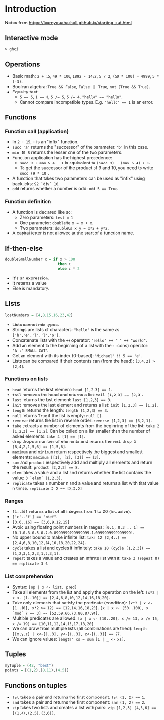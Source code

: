 # Introduction

Notes from <https://learnyouahaskell.github.io/starting-out.html>

## Interactive mode

```console
> ghci
```

## Operations

* Basic math: `2 + 15`, `49 * 100`, `1892 - 1472`, `5 / 2`, `(50 * 100) - 4999`, `5 * (-3)`.
* Boolean algebra: `True && False`, `False || True`, `not (True && True)`.
* Equality test:
  * `5 == 5`, `1 == 0`, `5 /= 5`, `5 /= 4`, `"hello" == "hello"`.
  * Cannot compare incompatible types. E.g. `"hello" == 1` is an error.

## Functions

### Function call (application)

* In `2 + 15`, `+` is an "infix" function.
* `succ 'a'` returns the "successor" of the parameter. `'b'` in this case.
* `min 10 8` returns the lesser one of the two parameters.
* Function application has the highest precedence:
  * `succ 9 + max 5 4 + 1` is equivalent to `(succ 9) + (max 5 4) + 1`.
  * To get the successor of the product of 9 and 10, you need to write `succ (9 * 10)`.
* A function that takes two parameters can be used as "infix" using backticks: ``92 `div` 10``.
* `odd` returns whether a number is odd: `odd 5 == True`.

### Function definition

* A function is declared like so:
  * Zero parameters: `test = 1`
  * One parameter: `doubleMe x = x + x`.
  * Two parameters: `doubleUs x y = x*2 + y*2`.
* A capital letter is not allowed at the start of a function name.

## If-then-else

```hs
doubleSmallNumber x = if x > 100  
                        then x  
                        else x * 2
```

* It's an expression.
* It returns a value.
* Else is mandatory.

## Lists

```hs
lostNumbers = [4,8,15,16,23,42]
```

* Lists cannot mix types.
* Strings are lists of characters: `"hello"` is the same as `['h','e','l','l','o']`.
* Concatenate lists with the `++` operator: `"hello" ++ " " ++ "world"`.
* Add an element to the beginning of a list with the `:` (cons) operator: `'A':" SMALL CAT"`.
* Get an element with its index (0-based): `"Michael" !! 5 == 'e'`.
* Lists can be compared if their contents can (from the head): `[3,4,2] > [2,4]`.

### Functions on lists

* `head` returns the first element: `head [1,2,3] == 1`.
* `tail` removes the head and returns a list: `tail [1,2,3] == [2,3]`.
* `last` returns the last element: `last [1,2,3] == 3`.
* `init` removes the last element and returns a list: `init [1,2,3] == [1,2]`.
* `length` returns the length: `length [1,2,3] == 3`.
* `null` returns `True` if the list is empty: `null []`.
* `reverse` returns the list in reverse order: `reverse [1,2,3] == [3,2,1]`.
* `take` extracts a number of elements from the beginning of the list: `take 2 [1,2,3] == [1,2]`.
  Can be called on a list smaller than the number of asked elements: `take 4 [1] == [1]`.
* `drop` drops a number of elements and returns the rest: `drop 3 [8,4,2,1,5,6] == [1,5,6]`.
* `maximum` and `minimum` return respectively the biggest and smallest elements: `maximum [[1], [2], [3]] == [3]`.
* `sum` and `product` respectively add and multiply all elements and return the result: `product [2,2,2] == 8`.
* `elem` takes a value and a list and returns whether the list contains the value: ``3 `elem` [1,2,3]``.
* `replicate` takes a number n and a value and returns a list with that value n times: `replicate 3 5 == [5,5,5]`

### Ranges

* `[1..20]` returns a list of all integers from 1 to 20 (inclusive).
* `['c'..'f'] == "cdef"`.
* `[3,6..16] == [3,6,9,12,15]`.
* Avoid using floating point numbers in ranges: `[0.1, 0.3 .. 1] == [0.1,0.3,0.5,0.7,0.8999999999999999,1.0999999999999999]`.
* No upper bound to make infinite list: `take 12 [2,4..] == [2,4,6,8,10,12,14,16,18,20,22,24]`.
* `cycle` takes a list and cycles it infinitely: `take 10 (cycle [1,2,3]) == [1,2,3,1,2,3,1,2,3,1]`.
* `repeat` takes a value and creates an infinite list with it: `take 3 (repeat 0) == replicate 3 0`.

### List comprehension

* Syntax: `[op | x <- list, pred]`
* Take all elements from the list and apply the operation on the left:
  `[x*2 | x <- [1..10]] == [2,4,6,8,10,12,14,16,18,20]`.
* Take only elements that satisfy the predicate (condition):
  `[x*2 | x <- [1..10], x*2 >= 12] == [12,14,16,18,20]`.
  ``[x | x <- [50..100], x `mod` 7 == 3] == [52,59,66,73,80,87,94]``.
* Multiple predicates are allowed:
  `[x | x <- [10..20], x /= 13, x /= 15, x /= 19] == [10,11,12,14,16,17,18,20]`.
* We can draw from multiple lists (all combinations are tried):
  `length [[x,y,z] | x<-[1..3], y<-[1..3], z<-[1..3]] == 27`.
* We can ignore values:
  `length' xs = sum [1 | _ <- xs]`.

## Tuples

```hs
myTuple = (42, "best")
points = [(1,2),(8,11),(4,5)]
```

## Functions on tuples

* `fst` takes a pair and returns the first component: `fst (1, 2) == 1`.
* `snd` takes a pair and returns the first component: `snd (1, 2) == 2`.
* `zip` takes two lists and creates a list with pairs: `zip [1,2,3] [4,5,6] == [(1,4),(2,5),(3,6)]`.
